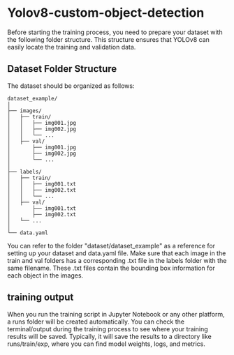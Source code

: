 # Yolov8-custom-object-detection
Before starting the training process, you need to prepare your dataset with the following folder structure. This structure ensures that YOLOv8 can easily locate the training and validation data.

## Dataset Folder Structure

The dataset should be organized as follows:
```
dataset_example/
│
├── images/
│   ├── train/
│   │   ├── img001.jpg
│   │   ├── img002.jpg
│   │   └── ...
│   ├── val/
│       ├── img001.jpg
│       ├── img002.jpg
│       └── ... 
│        
├── labels/
│   ├── train/
│   │   ├── img001.txt
│   │   ├── img002.txt
│   │   └── ...
│   ├── val/
│       ├── img001.txt
│       ├── img002.txt
│	└── ...
│       
└── data.yaml
```
You can refer to the folder "dataset/dataset_example" as a reference for setting up your dataset and data.yaml file. Make sure that each image in the train and val folders has a corresponding .txt file in the labels folder with the same filename. These .txt files contain the bounding box information for each object in the images.

## training output
When you run the training script in Jupyter Notebook or any other platform, a runs folder will be created automatically. You can check the terminal/output during the training process to see where your training results will be saved. Typically, it will save the results to a directory like runs/train/exp, where you can find model weights, logs, and metrics.
